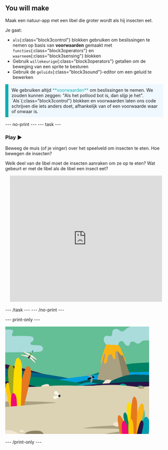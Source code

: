 ## You will make

Maak een natuur-app met een libel die groter wordt als hij insecten eet.

Je gaat:
+ `als`{:class="block3control"} blokken gebruiken om beslissingen te nemen op basis van **voorwaarden** gemaakt met `functies`{:class="block3operators"} en `waarneem`{:class="block3sensing"} blokken
+ Gebruik `willekeurige`{:class="block3operators"} getallen om de beweging van een sprite te besturen
+ Gebruik de `geluids`{:class="block3sound"}-editor om een geluid te bewerken

<p style="border-left: solid; border-width:10px; border-color: #0faeb0; background-color: aliceblue; padding: 10px;">
We gebruiken altijd <span style="color: #0faeb0">**voorwaarden**</span> om beslissingen te nemen. We zouden kunnen zeggen: "Als het potlood bot is, dan slijp je het". `Als`{:class="block3control"} blokken en voorwaarden laten ons code schrijven die iets anders doet, afhankelijk van of een voorwaarde waar of onwaar is.</p>

--- no-print --- --- task ---

### Play ▶️
<div style="display: flex; flex-wrap: wrap">
<div style="flex-basis: 175px; flex-grow: 1">  
Beweeg de muis (of je vinger) over het speelveld om insecten te eten. Hoe bewegen de insecten?

Welk deel van de libel moet de insecten aanraken om ze op te eten? Wat gebeurt er met de libel als de libel een insect eet?
</div>
<div class="scratch-preview" style="margin-left: 15px;">
  <iframe allowtransparency="true" width="485" height="402" src="https://scratch.mit.edu/projects/embed/521688740/?autostart=false" frameborder="0"></iframe>
</div>
</div>

--- /task --- --- /no-print ---

--- print-only ---

![Voltooid project](images/showcase_static.png)

--- /print-only ---
